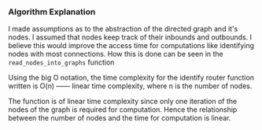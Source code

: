 ### Algorithm Explanation

I made assumptions as to the abstraction of the directed graph and it's nodes. I assumed that nodes keep track of their inbounds and outbounds. I believe this would improve the access time for computations like identifying nodes with most connections. How this is done can be seen in the `read_nodes_into_graphs` function

Using the big O notation, the time complexity for the identify router function written is O(n) —— linear time complexity, where n is the number of nodes.

The function is of linear time complexity since only one iteration of the nodes of the graph is required for computation. Hence the relationship between the number of nodes and the time for computation is linear.
